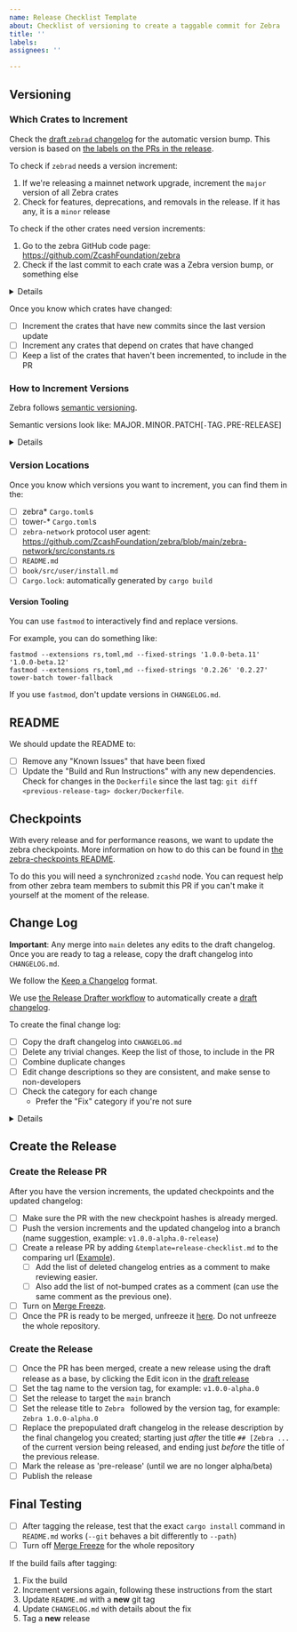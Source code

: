 ```yaml
---
name: Release Checklist Template
about: Checklist of versioning to create a taggable commit for Zebra
title: ''
labels:
assignees: ''

---
```


## Versioning

### Which Crates to Increment

Check the [draft `zebrad` changelog](https://github.com/ZcashFoundation/zebra/releases) for the automatic version bump.
This version is based on [the labels on the PRs in the release](https://github.com/ZcashFoundation/zebra/blob/main/.github/release-drafter.yml).

To check if `zebrad` needs a version increment:
1. If we're releasing a mainnet network upgrade, increment the `major` version of all Zebra crates
2. Check for features, deprecations, and removals in the release. If it has any, it is a `minor` release

To check if the other crates need version increments:
1. Go to the zebra GitHub code page: https://github.com/ZcashFoundation/zebra
2. Check if the last commit to each crate was a Zebra version bump, or something else

<details>
   
Alternatively you can:
- Use the github compare tool and check the `main` branch against the last tag ([Example](https://github.com/ZcashFoundation/zebra/compare/v1.0.0-alpha.15...main))
- Use `git diff --stat <previous-release-tag> origin/main`

</details>
   
Once you know which crates have changed:
- [ ] Increment the crates that have new commits since the last version update
- [ ] Increment any crates that depend on crates that have changed
- [ ] Keep a list of the crates that haven't been incremented, to include in the PR

### How to Increment Versions

Zebra follows [semantic versioning](https://semver.org).

Semantic versions look like: MAJOR`.`MINOR`.`PATCH[`-`TAG`.`PRE-RELEASE]
   
<details>

#### Pre-Release Crates

Pre-Release versions have a `TAG` like "alpha" or "beta". For example: `1.0.0-alpha.0`

1. Increment the `PRE-RELEASE` version for the crate.

#### Unstable Crates

Unstable versions have a `MAJOR` version of zero. For example: `0.1.0`

1. Follow stable crate versioning, but increment the `MINOR` version for breaking changes

#### Stable Crates

For example: `1.0.0`

Increment the first version component in this list, and reset the other components to zero:
1. MAJOR versions for breaking public API changes and removals
    * check for types from dependencies that appear in the public API
2. MINOR versions for new features
3. PATCH versions for bug fixes
    * includes dependency updates that don't impact the public API

### Reviewing Version Bumps

Check for missed changes by going to:
`https://github.com/ZcashFoundation/zebra/tree/<commit-hash>/`
Where `<commit-hash>` is the hash of the last commit in the version bump PR.

If any Zebra or Tower crates have commit messages that are **not** a version bump, we have missed an update.
Also check for crates that depend on crates that have changed. They should get a version bump as well.

</details>
   
### Version Locations

Once you know which versions you want to increment, you can find them in the:
- [ ] zebra* `Cargo.toml`s
- [ ] tower-* `Cargo.toml`s
- [ ] `zebra-network` protocol user agent: https://github.com/ZcashFoundation/zebra/blob/main/zebra-network/src/constants.rs
- [ ] `README.md`
- [ ] `book/src/user/install.md`
- [ ] `Cargo.lock`: automatically generated by `cargo build`

#### Version Tooling

You can use `fastmod` to interactively find and replace versions.

For example, you can do something like:
```
fastmod --extensions rs,toml,md --fixed-strings '1.0.0-beta.11' '1.0.0-beta.12'
fastmod --extensions rs,toml,md --fixed-strings '0.2.26' '0.2.27' tower-batch tower-fallback
```

If you use `fastmod`, don't update versions in `CHANGELOG.md`.

## README

We should update the README to:
- [ ] Remove any "Known Issues" that have been fixed
- [ ] Update the "Build and Run Instructions" with any new dependencies.
      Check for changes in the `Dockerfile` since the last tag: `git diff <previous-release-tag> docker/Dockerfile`.

## Checkpoints

With every release and for performance reasons, we want to update the zebra checkpoints. More information on how to do this can be found in [the zebra-checkpoints README](https://github.com/ZcashFoundation/zebra/blob/main/zebra-consensus/src/checkpoint/README.md).

To do this you will need a synchronized `zcashd` node. You can request help from other zebra team members to submit this PR if you can't make it yourself at the moment of the release.

## Change Log

**Important**: Any merge into `main` deletes any edits to the draft changelog.
Once you are ready to tag a release, copy the draft changelog into `CHANGELOG.md`.

We follow the [Keep a Changelog](https://keepachangelog.com/en/1.0.0/) format.

We use [the Release Drafter workflow](https://github.com/marketplace/actions/release-drafter) to automatically create a [draft changelog](https://github.com/ZcashFoundation/zebra/releases).

To create the final change log:
- [ ] Copy the draft changelog into `CHANGELOG.md`
- [ ] Delete any trivial changes. Keep the list of those, to include in the PR
- [ ] Combine duplicate changes
- [ ] Edit change descriptions so they are consistent, and make sense to non-developers
- [ ] Check the category for each change
  - Prefer the "Fix" category if you're not sure

<details>
   
#### Change Categories

From "Keep a Changelog":
* `Added` for new features.
* `Changed` for changes in existing functionality.
* `Deprecated` for soon-to-be removed features.
* `Removed` for now removed features.
* `Fixed` for any bug fixes.
* `Security` in case of vulnerabilities.

</details>

## Create the Release

### Create the Release PR

After you have the version increments, the updated checkpoints and the updated changelog:

- [ ] Make sure the PR with the new checkpoint hashes is already merged.
- [ ] Push the version increments and the updated changelog into a branch
      (name suggestion, example: `v1.0.0-alpha.0-release`)
- [ ] Create a release PR by adding `&template=release-checklist.md` to the
      comparing url ([Example](https://github.com/ZcashFoundation/zebra/compare/v1.0.0-alpha.0-release?expand=1&template=release-checklist.md)).
  - [ ] Add the list of deleted changelog entries as a comment to make reviewing easier.
  - [ ] Also add the list of not-bumped crates as a comment (can use the same comment as the previous one).
- [ ] Turn on [Merge Freeze](https://www.mergefreeze.com/installations/3676/branches).
- [ ] Once the PR is ready to be merged, unfreeze it [here](https://www.mergefreeze.com/installations/3676/branches).
      Do not unfreeze the whole repository.

### Create the Release

- [ ] Once the PR has been merged,
      create a new release using the draft release as a base,
      by clicking the Edit icon in the [draft release](https://github.com/ZcashFoundation/zebra/releases)
- [ ] Set the tag name to the version tag,
      for example: `v1.0.0-alpha.0`
- [ ] Set the release to target the `main` branch
- [ ] Set the release title to `Zebra ` followed by the version tag,
      for example: `Zebra 1.0.0-alpha.0`
- [ ] Replace the prepopulated draft changelog in the release description by the final
      changelog you created; starting just _after_ the title `## [Zebra ...` of
      the current version being released, and ending just _before_ the title of
      the previous release.
- [ ] Mark the release as 'pre-release' (until we are no longer alpha/beta)
- [ ] Publish the release

## Final Testing

- [ ] After tagging the release, test that the exact `cargo install` command in `README.md` works
      (`--git` behaves a bit differently to `--path`)
- [ ] Turn off [Merge Freeze](https://www.mergefreeze.com/installations/3676/branches) for the whole repository

If the build fails after tagging:
1. Fix the build
2. Increment versions again, following these instructions from the start
3. Update `README.md` with a **new** git tag
4. Update `CHANGELOG.md` with details about the fix
5. Tag a **new** release
